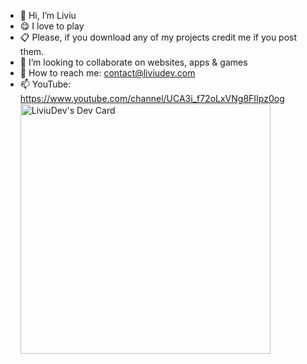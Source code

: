 - 👋 Hi, I’m Liviu
- 😋 I love to play
- 📋 Please, if you download any of my projects credit me if you post them.
- 💞️ I’m looking to collaborate on websites, apps & games
- 📧 How to reach me: contact@liviudev.com
- 📫 YouTube: https://www.youtube.com/channel/UCA3i_f72oLxVNg8FIIpz0og
<a href="https://app.daily.dev/LiviuDev"><img src="https://api.daily.dev/devcards/a54b952715ff4ae5ac18d892462503d7.png?r=kgs" width="400" alt="LiviuDev's Dev Card"/></a>

